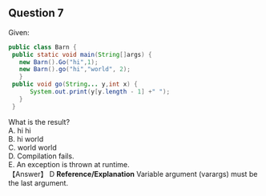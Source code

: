 ## Question 7
Given:
```java
public class Barn {
 public static void main(String[]args) {
   new Barn().Go("hi",1);
   new Barn().go("hi","world", 2);
   }
 public void go(String... y,int x) {
      System.out.print(y[y.length - 1] +" ");
   }
 }
 ```
 What is the result?  
 A. hi hi  
 B. hi world  
 C. world world  
 D. Compilation fails.  
 E. An exception is thrown at runtime.  
【Answer】 D
**Reference/Explanation**
Variable argument (varargs) must be the last argument.  
